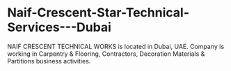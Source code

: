 # Naif-Crescent-Star-Technical-Services---Dubai
NAIF CRESCENT TECHNICAL WORKS is located in Dubai, UAE. Company is working in Carpentry &amp; Flooring, Contractors, Decoration Materials &amp; Partitions business activities.
